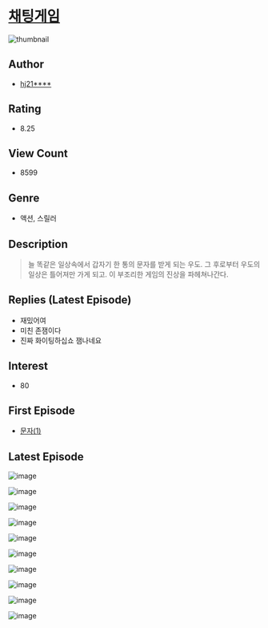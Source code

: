 # [채팅게임](https://comic.naver.com/bestChallenge/list?titleId=787417)
![thumbnail](https://image-comic.pstatic.net/user_contents_data/challenge_comic/2021/12/22/352296/thumbnail_202x1646a81d688_3a6e_45e2_915b_9381ba92ef15_00000465.JPEG)

## Author
- [hj21****](https://comic.naver.com/artistTitle?id=352296)

## Rating
- 8.25

## View Count
- 8599

## Genre
- 액션, 스릴러

## Description
> 늘 똑같은 일상속에서 갑자기 한 통의 문자를 받게 되는 우도. 그 후로부터 우도의 일상은 틀어져만 가게 되고. 이 부조리한 게임의 진상을 파헤쳐나간다.

## Replies (Latest Episode)
- 재밌어여
- 미친 존잼이다
- 진짜 화이팅하십쇼 잼나네요

## Interest
- 80

## First Episode
- [문자(1)](https://comic.naver.com/bestChallenge/detail?titleId=787417&no=1)

## Latest Episode
![image](https://image-comic.pstatic.net/user_contents_data/challenge_comic/2022/01/19/352296/upload_3487530144144504674.jpeg)

![image](https://image-comic.pstatic.net/user_contents_data/challenge_comic/2022/01/19/352296/upload_3775195405544993593.jpeg)

![image](https://image-comic.pstatic.net/user_contents_data/challenge_comic/2022/01/19/352296/upload_4063993314480961591.jpeg)

![image](https://image-comic.pstatic.net/user_contents_data/challenge_comic/2022/01/19/352296/upload_7148960150168351539.jpeg)

![image](https://image-comic.pstatic.net/user_contents_data/challenge_comic/2022/01/19/352296/upload_3474581234294798130.jpeg)

![image](https://image-comic.pstatic.net/user_contents_data/challenge_comic/2022/01/19/352296/upload_3990810739625899110.jpeg)

![image](https://image-comic.pstatic.net/user_contents_data/challenge_comic/2022/01/19/352296/upload_7292561685891725108.jpeg)

![image](https://image-comic.pstatic.net/user_contents_data/challenge_comic/2022/01/19/352296/upload_3905801087641203248.jpeg)

![image](https://image-comic.pstatic.net/user_contents_data/challenge_comic/2022/01/19/352296/upload_3991095706464236593.jpeg)

![image](https://image-comic.pstatic.net/user_contents_data/challenge_comic/2022/01/19/352296/upload_3559363477135962166.jpeg)
